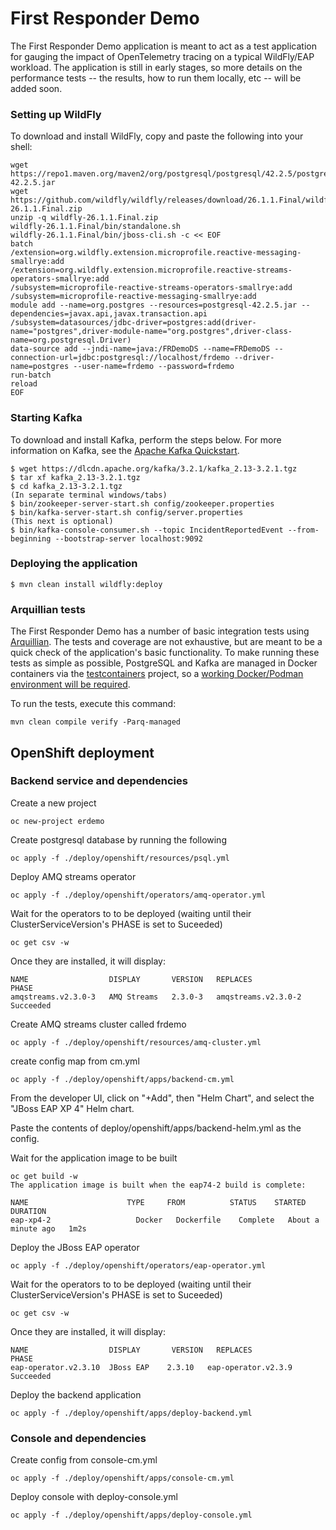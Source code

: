 # First Responder Demo

The First Responder Demo application is meant to act as a test application for gauging the impact of OpenTelemetry tracing on a 
typical WildFly/EAP workload. The application is still in early stages, so more details on the performance tests -- the results, how
to run them locally, etc -- will be added soon.

### Setting up WildFly
To download and install WildFly, copy and paste the following into your shell:
``` 
wget https://repo1.maven.org/maven2/org/postgresql/postgresql/42.2.5/postgresql-42.2.5.jar
wget https://github.com/wildfly/wildfly/releases/download/26.1.1.Final/wildfly-26.1.1.Final.zip
unzip -q wildfly-26.1.1.Final.zip
wildfly-26.1.1.Final/bin/standalone.sh
wildfly-26.1.1.Final/bin/jboss-cli.sh -c << EOF
batch
/extension=org.wildfly.extension.microprofile.reactive-messaging-smallrye:add
/extension=org.wildfly.extension.microprofile.reactive-streams-operators-smallrye:add
/subsystem=microprofile-reactive-streams-operators-smallrye:add
/subsystem=microprofile-reactive-messaging-smallrye:add
module add --name=org.postgres --resources=postgresql-42.2.5.jar --dependencies=javax.api,javax.transaction.api
/subsystem=datasources/jdbc-driver=postgres:add(driver-name="postgres",driver-module-name="org.postgres",driver-class-name=org.postgresql.Driver)
data-source add --jndi-name=java:/FRDemoDS --name=FRDemoDS --connection-url=jdbc:postgresql://localhost/frdemo --driver-name=postgres --user-name=frdemo --password=frdemo
run-batch
reload
EOF
```

### Starting Kafka
To download and install Kafka, perform the steps below. For more information on Kafka, see the
[Apache Kafka Quickstart](https://kafka.apache.org/quickstart).
```
$ wget https://dlcdn.apache.org/kafka/3.2.1/kafka_2.13-3.2.1.tgz
$ tar xf kafka_2.13-3.2.1.tgz
$ cd kafka_2.13-3.2.1.tgz
(In separate terminal windows/tabs)
$ bin/zookeeper-server-start.sh config/zookeeper.properties
$ bin/kafka-server-start.sh config/server.properties
(This next is optional)
$ bin/kafka-console-consumer.sh --topic IncidentReportedEvent --from-beginning --bootstrap-server localhost:9092
```

### Deploying the application

```
$ mvn clean install wildfly:deploy
```

### Arquillian tests

The First Responder Demo has a number of basic integration tests using [Arquillian](https://arquillian.org/). The tests and coverage
are not exhaustive, but are meant to be a quick check of the application's basic functionality. To make running these tests as simple
as possible, PostgreSQL and Kafka are managed in Docker containers via the [testcontainers](https://testcontainers.org) project, so
a [working Docker/Podman environment will be required](https://www.testcontainers.org/supported_docker_environment/).

To run the tests, execute this command:

```
mvn clean compile verify -Parq-managed 
```

## OpenShift deployment

### Backend service and dependencies

Create a new project

``` oc new-project erdemo ```

Create postgresql database by running the following

``` oc apply -f ./deploy/openshift/resources/psql.yml ```

Deploy AMQ streams operator

``` oc apply -f ./deploy/openshift/operators/amq-operator.yml ```

Wait for the operators to to be deployed (waiting until their ClusterServiceVersion's PHASE is set to Suceeded)

```oc get csv -w```

Once they are installed, it will display:

```
NAME                  DISPLAY       VERSION   REPLACES              PHASE
amqstreams.v2.3.0-3   AMQ Streams   2.3.0-3   amqstreams.v2.3.0-2   Succeeded

```

Create AMQ streams cluster called frdemo

``` oc apply -f ./deploy/openshift/resources/amq-cluster.yml ```

create config map from cm.yml

``` oc apply -f ./deploy/openshift/apps/backend-cm.yml ```

From the developer UI, click on "+Add", then "Helm Chart", and select the "JBoss EAP XP 4" Helm chart.

Paste the contents of deploy/openshift/apps/backend-helm.yml as the config.

Wait for the application image to be built

```
oc get build -w
The application image is built when the eap74-2 build is complete:

NAME                      TYPE     FROM          STATUS    STARTED         DURATION
eap-xp4-2                   Docker   Dockerfile    Complete   About a minute ago   1m2s

```

Deploy the JBoss EAP operator

``` oc apply -f ./deploy/openshift/operators/eap-operator.yml ```

Wait for the operators to to be deployed (waiting until their ClusterServiceVersion's PHASE is set to Suceeded)

```oc get csv -w```

Once they are installed, it will display:

```
NAME                  DISPLAY       VERSION   REPLACES              PHASE
eap-operator.v2.3.10  JBoss EAP    2.3.10   eap-operator.v2.3.9   Succeeded

```

Deploy the backend application

``` oc apply -f ./deploy/openshift/apps/deploy-backend.yml ```

### Console and dependencies

Create config from console-cm.yml

``` oc apply -f ./deploy/openshift/apps/console-cm.yml ```

Deploy console with deploy-console.yml

``` oc apply -f ./deploy/openshift/apps/deploy-console.yml ```